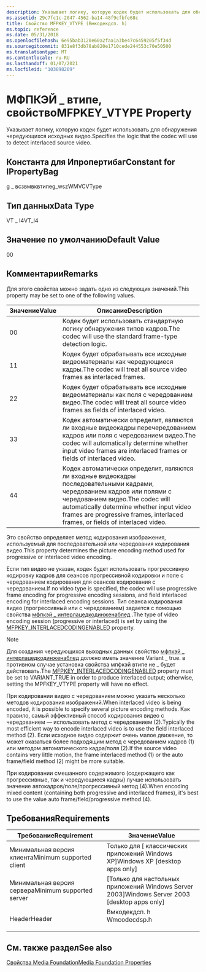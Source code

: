 ```yaml
---
description: Указывает логику, которую кодек будет использовать для обнаружения чередующихся исходных видео.
ms.assetid: 29c7fc1c-2047-4562-ba14-48f9cfbfe68c
title: Свойство MFPKEY_VTYPE (Вмкодекдсп. h)
ms.topic: reference
ms.date: 05/31/2018
ms.openlocfilehash: 6e95bab3120e60a2faa1a3be47c6459205f5f34d
ms.sourcegitcommit: 831e8f3db78ab820e1710cede244553c70e50500
ms.translationtype: MT
ms.contentlocale: ru-RU
ms.lasthandoff: 01/07/2021
ms.locfileid: "103898209"
---
```

# <a name="mfpkey_vtype-property"></a><span data-ttu-id="7c0dd-103">МФПКЭЙ \_ втипе, свойство</span><span class="sxs-lookup"><span data-stu-id="7c0dd-103">MFPKEY\_VTYPE Property</span></span>

<span data-ttu-id="7c0dd-104">Указывает логику, которую кодек будет использовать для обнаружения чередующихся исходных видео.</span><span class="sxs-lookup"><span data-stu-id="7c0dd-104">Specifies the logic that the codec will use to detect interlaced source video.</span></span>

## <a name="constant-for-ipropertybag"></a><span data-ttu-id="7c0dd-105">Константа для Ипропертибаг</span><span class="sxs-lookup"><span data-stu-id="7c0dd-105">Constant for IPropertyBag</span></span>

<span data-ttu-id="7c0dd-106">g \_ всзвмвквтипе</span><span class="sxs-lookup"><span data-stu-id="7c0dd-106">g\_wszWMVCVType</span></span>

## <a name="data-type"></a><span data-ttu-id="7c0dd-107">Тип данных</span><span class="sxs-lookup"><span data-stu-id="7c0dd-107">Data Type</span></span>

<span data-ttu-id="7c0dd-108">VT \_ I4</span><span class="sxs-lookup"><span data-stu-id="7c0dd-108">VT\_I4</span></span>

## <a name="default-value"></a><span data-ttu-id="7c0dd-109">Значение по умолчанию</span><span class="sxs-lookup"><span data-stu-id="7c0dd-109">Default Value</span></span>

<span data-ttu-id="7c0dd-110">0</span><span class="sxs-lookup"><span data-stu-id="7c0dd-110">0</span></span>

## <a name="remarks"></a><span data-ttu-id="7c0dd-111">Комментарии</span><span class="sxs-lookup"><span data-stu-id="7c0dd-111">Remarks</span></span>

<span data-ttu-id="7c0dd-112">Для этого свойства можно задать одно из следующих значений.</span><span class="sxs-lookup"><span data-stu-id="7c0dd-112">This property may be set to one of the following values.</span></span>



| <span data-ttu-id="7c0dd-113">Значение</span><span class="sxs-lookup"><span data-stu-id="7c0dd-113">Value</span></span> | <span data-ttu-id="7c0dd-114">Описание</span><span class="sxs-lookup"><span data-stu-id="7c0dd-114">Description</span></span>                                                                                                                                 |
|-------|---------------------------------------------------------------------------------------------------------------------------------------------|
| <span data-ttu-id="7c0dd-115">0</span><span class="sxs-lookup"><span data-stu-id="7c0dd-115">0</span></span>     | <span data-ttu-id="7c0dd-116">Кодек будет использовать стандартную логику обнаружения типов кадров.</span><span class="sxs-lookup"><span data-stu-id="7c0dd-116">The codec will use the standard frame-type detection logic.</span></span>                                                                                 |
| <span data-ttu-id="7c0dd-117">1</span><span class="sxs-lookup"><span data-stu-id="7c0dd-117">1</span></span>     | <span data-ttu-id="7c0dd-118">Кодек будет обрабатывать все исходные видеоматериалы как чередующиеся кадры.</span><span class="sxs-lookup"><span data-stu-id="7c0dd-118">The codec will treat all source video frames as interlaced frames.</span></span>                                                                          |
| <span data-ttu-id="7c0dd-119">2</span><span class="sxs-lookup"><span data-stu-id="7c0dd-119">2</span></span>     | <span data-ttu-id="7c0dd-120">Кодек будет обрабатывать все исходные видеоматериалы как поля с чередованием видео.</span><span class="sxs-lookup"><span data-stu-id="7c0dd-120">The codec will treat all source video frames as fields of interlaced video.</span></span>                                                                 |
| <span data-ttu-id="7c0dd-121">3</span><span class="sxs-lookup"><span data-stu-id="7c0dd-121">3</span></span>     | <span data-ttu-id="7c0dd-122">Кодек автоматически определит, являются ли входные видеокадры перечередованием кадров или поля с чередованием видео.</span><span class="sxs-lookup"><span data-stu-id="7c0dd-122">The codec will automatically determine whether input video frames are interlaced frames or fields of interlaced video.</span></span>                      |
| <span data-ttu-id="7c0dd-123">4</span><span class="sxs-lookup"><span data-stu-id="7c0dd-123">4</span></span>     | <span data-ttu-id="7c0dd-124">Кодек автоматически определит, являются ли входные видеокадры последовательными кадрами, чередованием кадров или полями с чередованием видео.</span><span class="sxs-lookup"><span data-stu-id="7c0dd-124">The codec will automatically determine whether input video frames are progressive frames, interlaced frames, or fields of interlaced video.</span></span> |



 

<span data-ttu-id="7c0dd-125">Это свойство определяет метод кодирования изображения, используемый для последовательной или чередования кодирования видео.</span><span class="sxs-lookup"><span data-stu-id="7c0dd-125">This property determines the picture encoding method used for progressive or interlaced video encoding.</span></span>

<span data-ttu-id="7c0dd-126">Если тип видео не указан, кодек будет использовать прогрессивную кодировку кадров для сеансов прогрессивной кодировки и поле с чередованием кодирования для сеансов кодирования с чередованием.</span><span class="sxs-lookup"><span data-stu-id="7c0dd-126">If no video type is specified, the codec will use progressive frame encoding for progressive encoding sessions, and field interlaced encoding for interlaced encoding sessions.</span></span> <span data-ttu-id="7c0dd-127">Тип сеанса кодирования видео (прогрессивный или с чередованием) задается с помощью свойства [мфпкэй \_ интерлацедкодинженаблед](mfpkey-interlacedcodingenabledproperty.md) .</span><span class="sxs-lookup"><span data-stu-id="7c0dd-127">The type of video encoding session (progressive or interlaced) is set by using the [MFPKEY\_INTERLACEDCODINGENABLED](mfpkey-interlacedcodingenabledproperty.md) property.</span></span>

> [!Note]  
> <span data-ttu-id="7c0dd-128">Для создания чередующихся выходных данных свойство [мфпкэй \_ интерлацедкодинженаблед](mfpkey-interlacedcodingenabledproperty.md) должно иметь значение Variant \_ true. в противном случае установка свойства мпфкэй втипе не \_ будет действовать.</span><span class="sxs-lookup"><span data-stu-id="7c0dd-128">The [MFPKEY\_INTERLACEDCODINGENABLED](mfpkey-interlacedcodingenabledproperty.md) property must be set to VARIANT\_TRUE in order to produce interlaced output; otherwise, setting the MPFKEY\_VTYPE property will have no effect.</span></span>

 

<span data-ttu-id="7c0dd-129">При кодировании видео с чередованием можно указать несколько методов кодирования изображений.</span><span class="sxs-lookup"><span data-stu-id="7c0dd-129">When interlaced video is being encoded, it is possible to specify several picture encoding methods.</span></span> <span data-ttu-id="7c0dd-130">Как правило, самый эффективный способ кодирования видео с чередованием — использовать метод с чередованием (2).</span><span class="sxs-lookup"><span data-stu-id="7c0dd-130">Typically the most efficient way to encode interlaced video is to use the field interlaced method (2).</span></span> <span data-ttu-id="7c0dd-131">Если исходное видео содержит очень малое движение, то может оказаться более подходящим метод с чередованием кадров (1) или методом автоматического кадра/поля (2).</span><span class="sxs-lookup"><span data-stu-id="7c0dd-131">If the source video contains very little motion, the frame interlaced method (1) or the auto frame/field method (2) might be more suitable.</span></span>

<span data-ttu-id="7c0dd-132">При кодировании смешанного содержимого (содержащего как прогрессивные, так и чередующиеся кадры) лучше использовать значение автокадров/поле/прогрессивный метод (4).</span><span class="sxs-lookup"><span data-stu-id="7c0dd-132">When encoding mixed content (containing both progressive and interlaced frames), it's best to use the value auto frame/field/progressive method (4).</span></span>

## <a name="requirements"></a><span data-ttu-id="7c0dd-133">Требования</span><span class="sxs-lookup"><span data-stu-id="7c0dd-133">Requirements</span></span>



| <span data-ttu-id="7c0dd-134">Требование</span><span class="sxs-lookup"><span data-stu-id="7c0dd-134">Requirement</span></span> | <span data-ttu-id="7c0dd-135">Значение</span><span class="sxs-lookup"><span data-stu-id="7c0dd-135">Value</span></span> |
|-------------------------------------|-----------------------------------------------------------------------------------------|
| <span data-ttu-id="7c0dd-136">Минимальная версия клиента</span><span class="sxs-lookup"><span data-stu-id="7c0dd-136">Minimum supported client</span></span><br/> | <span data-ttu-id="7c0dd-137">Только для \[ классических приложений Windows XP\]</span><span class="sxs-lookup"><span data-stu-id="7c0dd-137">Windows XP \[desktop apps only\]</span></span><br/>                                             |
| <span data-ttu-id="7c0dd-138">Минимальная версия сервера</span><span class="sxs-lookup"><span data-stu-id="7c0dd-138">Minimum supported server</span></span><br/> | <span data-ttu-id="7c0dd-139">\[Только для настольных приложений Windows Server 2003\]</span><span class="sxs-lookup"><span data-stu-id="7c0dd-139">Windows Server 2003 \[desktop apps only\]</span></span><br/>                                    |
| <span data-ttu-id="7c0dd-140">Header</span><span class="sxs-lookup"><span data-stu-id="7c0dd-140">Header</span></span><br/>                   | <dl> <span data-ttu-id="7c0dd-141"><dt>Вмкодекдсп. h</dt></span><span class="sxs-lookup"><span data-stu-id="7c0dd-141"><dt>Wmcodecdsp.h</dt></span></span> </dl> |



## <a name="see-also"></a><span data-ttu-id="7c0dd-142">См. также раздел</span><span class="sxs-lookup"><span data-stu-id="7c0dd-142">See also</span></span>

<dl> <dt>

[<span data-ttu-id="7c0dd-143">Свойства Media Foundation</span><span class="sxs-lookup"><span data-stu-id="7c0dd-143">Media Foundation Properties</span></span>](media-foundation-properties.md)
</dt> </dl>

 

 




